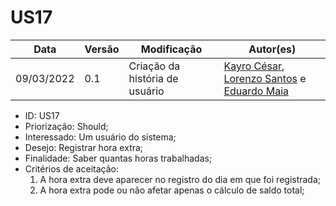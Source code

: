 # US17


|Data | Versão | Modificação | Autor(es)|
| -- | -- | -- | -- |
| 09/03/2022 | 0.1 | Criação da história de usuário | [Kayro César](https://github.com/kayrocesar), [Lorenzo Santos](https://github.com/kayrocesar) e [Eduardo Maia](https://github.com/eduardomr) |


<ul>
<li> ID: US17</li>
<li>Priorização: Should;</li>
<li>Interessado: Um usuário do sistema;</li>
<li>Desejo: Registrar hora extra;</li>
<li>Finalidade: Saber quantas horas trabalhadas;</li>
<li align="justify"> Critérios de aceitação:
    <ol>
     <li> A hora extra  deve aparecer no registro do dia em que  foi registrada;</li>
    <li> A hora extra  pode ou não afetar apenas o cálculo de saldo total;</li>
    </ol>

</li>